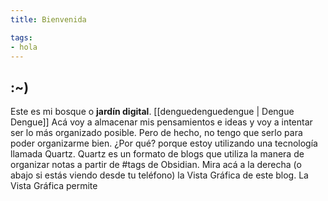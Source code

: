```yaml
---
title: Bienvenida

tags:
- hola
---
```


## :~)
Este es mi bosque o **jardín digital**. [[denguedenguedengue | Dengue Dengue]] Acá voy a almacenar mis pensamientos e ideas y voy a intentar ser lo más organizado posible. Pero de hecho, no tengo que serlo para poder organizarme bien. ¿Por qué? porque estoy utilizando una tecnología llamada Quartz. Quartz es un formato de blogs que utiliza la manera de organizar notas a partir de #tags de Obsidian. Mira acá a la derecha (o abajo si estás viendo desde tu teléfono) la Vista Gráfica de este blog. La Vista Gráfica permite